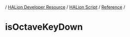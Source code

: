 / [HALion Developer Resource](../..//HALion-Developer-Resource.md) / [HALion Script](./HALion-Script.md) / [Reference](./Reference.md) /

# isOctaveKeyDown
